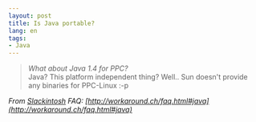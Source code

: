 ```yaml
---
layout: post
title: Is Java portable?
lang: en
tags:
- Java
---
```


> *What about Java 1.4 for PPC?*<br>
> Java? This platform independent thing? Well.. Sun doesn't provide any binaries for PPC-Linux :-p

_From [Slackintosh](http://workaround.ch/) FAQ: [http://workaround.ch/faq.html#java](http://workaround.ch/faq.html#java)_
